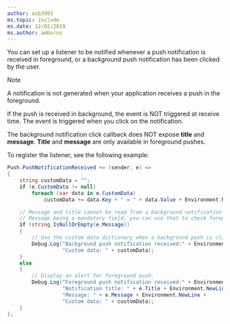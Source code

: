 ```yaml
---
author: asb3993
ms.topic: include
ms.date: 12/02/2019
ms.author: amburns
---
```


You can set up a listener to be notified whenever a push notification is received in foreground, or a background push notification has been clicked by the user.

> [!NOTE]
> A notification is not generated when your application receives a push in the foreground.
>
> If the push is received in background, the event is NOT triggered at receive time.
> The event is triggered when you click on the notification.
>
> The background notification click callback does NOT expose **title** and **message**.
> **Title** and **message** are only available in foreground pushes.

To register the listener, see the following example:

```csharp
Push.PushNotificationReceived += (sender, e) =>
{
    string customData = "";
    if (e.CustomData != null)
        foreach (var data in e.CustomData)
            customData += data.Key + " = " + data.Value + Environment.NewLine;

    // Message and title cannot be read from a background notification object.
    // Message being a mandatory field, you can use that to check foreground vs background.
    if (string.IsNullOrEmpty(e.Message))
    {
        // Use the custom data dictionary when a background push is clicked.
        Debug.Log("Background push notification received:" + Environment.NewLine +
                  "Custom data: " + customData);
    }
    else
    {
        // Display an alert for foreground push.
        Debug.Log("Foreground push notification received:" + Environment.NewLine +
                  "Notification title: " + e.Title + Environment.NewLine +
                  "Message: " + e.Message + Environment.NewLine +
                  "Custom data: " + customData);
    }
};
```